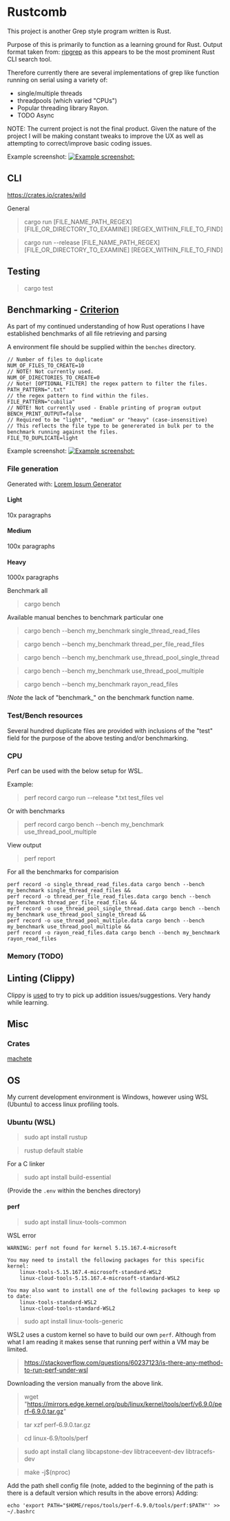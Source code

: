 # Rustcomb

This project is another Grep style program written is Rust.

Purpose of this is primarily to function as a learning ground for Rust.
Output format taken from: [ripgrep](https://github.com/BurntSushi/ripgrep) as this appears to be the most prominent Rust CLI search tool.

Therefore currently there are several implementations of grep like function running on serial using a variety of:
* single/multiple threads
* threadpools (which varied "CPUs")
* Popular threading library Rayon.
* TODO Async 

NOTE: The current project is not the final product. Given the nature of the project I will be making constant tweaks to improve the UX as well as attempting to correct/improve basic coding issues.

Example screenshot:
[![Example screenshot:](/docs/images/runtime.png)](/docs/images/runtime.png)

## CLI

https://crates.io/crates/wild

General 
> cargo run [FILE_NAME_PATH_REGEX] [FILE_OR_DIRECTORY_TO_EXAMINE] [REGEX_WITHIN_FILE_TO_FIND]

> cargo run --release [FILE_NAME_PATH_REGEX] [FILE_OR_DIRECTORY_TO_EXAMINE] [REGEX_WITHIN_FILE_TO_FIND]

## Testing

> cargo test

## Benchmarking - [Criterion](https://bheisler.github.io/criterion.rs)
As part of my continued understanding of how Rust operations I have established benchmarks of all file retrieving and parsing

A environment file should be supplied within the `benches` directory.

```.env
// Number of files to duplicate
NUM_OF_FILES_TO_CREATE=10
// NOTE! Not currently used.
NUM_OF_DIRECTORIES_TO_CREATE=0
// Note! [OPTIONAL FILTER] the regex pattern to filter the files.
PATH_PATTERN=".txt"
// the regex pattern to find within the files.
FILE_PATTERN="cubilia"
// NOTE! Not currently used - Enable printing of program output
BENCH_PRINT_OUTPUT=false
// Required to be "light", "medium" or "heavy" (case-insensitive) 
// This reflects the file type to be genererated in bulk per to the benchmark running against the files.
FILE_TO_DUPLICATE=light
```

Example screenshot:
[![Example screenshot:](/docs/images/benchmark_1.png)](/docs/images/benchmark_1.png)

### File generation
Generated with: [Lorem Ipsum Generator](https://loremipsum.io/generator?n=10&t=p)

#### Light
10x paragraphs

#### Medium
100x paragraphs

#### Heavy
1000x paragraphs

Benchmark all
> cargo bench

Available manual benches to benchmark particular one

> cargo bench --bench my_benchmark single_thread_read_files

> cargo bench --bench my_benchmark thread_per_file_read_files

> cargo bench --bench my_benchmark use_thread_pool_single_thread

> cargo bench --bench my_benchmark use_thread_pool_multiple

> cargo bench --bench my_benchmark rayon_read_files

_!Note_ the lack of "benchmark_" on the benchmark function name.

### Test/Bench resources
Several hundred duplicate files are provided with inclusions of the "test" field for the purpose of the above testing and/or benchmarking.

### CPU

Perf can be used with the below setup for WSL.

Example:
> perf record cargo run --release *.txt test_files vel

Or with benchmarks

> perf record cargo bench --bench my_benchmark use_thread_pool_multiple

View output
> perf report

For all the benchmarks for comparision

    perf record -o single_thread_read_files.data cargo bench --bench my_benchmark single_thread_read_files &&
    perf record -o thread_per_file_read_files.data cargo bench --bench my_benchmark thread_per_file_read_files &&
    perf record -o use_thread_pool_single_thread.data cargo bench --bench my_benchmark use_thread_pool_single_thread &&
    perf record -o use_thread_pool_multiple.data cargo bench --bench my_benchmark use_thread_pool_multiple &&
    perf record -o rayon_read_files.data cargo bench --bench my_benchmark rayon_read_files


### Memory (TODO)

## Linting (Clippy)

Clippy is [used](https://github.com/rust-lang/rust-clippy) to try to pick up addition issues/suggestions. Very handy while learning.

## Misc

### Crates

[machete](https://crates.io/crates/cargo-machete/)

## OS

My current development environment is Windows, however using WSL (Ubuntu) to access linux profiling tools.

### Ubuntu (WSL)

> sudo apt  install rustup

> rustup default stable 

For a C linker
> sudo apt install build-essential

(Provide the `.env` within the benches directory)

#### perf

> sudo apt install linux-tools-common

WSL error

    WARNING: perf not found for kernel 5.15.167.4-microsoft

    You may need to install the following packages for this specific kernel:
        linux-tools-5.15.167.4-microsoft-standard-WSL2
        linux-cloud-tools-5.15.167.4-microsoft-standard-WSL2

    You may also want to install one of the following packages to keep up to date:
        linux-tools-standard-WSL2
        linux-cloud-tools-standard-WSL2

> sudo apt install linux-tools-generic

WSL2 uses a custom kernel so have to build our own `perf`.
Although from what I am reading it makes sense that running perf within a VM may be limited.

> https://stackoverflow.com/questions/60237123/is-there-any-method-to-run-perf-under-wsl

Downloading the version manually from the above link.

> wget "https://mirrors.edge.kernel.org/pub/linux/kernel/tools/perf/v6.9.0/perf-6.9.0.tar.gz"

> tar xzf perf-6.9.0.tar.gz

> cd linux-6.9/tools/perf

> sudo apt install clang libcapstone-dev libtraceevent-dev libtracefs-dev

> make -j$(nproc)

Add the path shell config file (note, added to the beginning of the path is there is a default version which results in the above errors)
Adding:

`echo 'export PATH="$HOME/repos/tools/perf-6.9.0/tools/perf:$PATH"' >> ~/.bashrc`